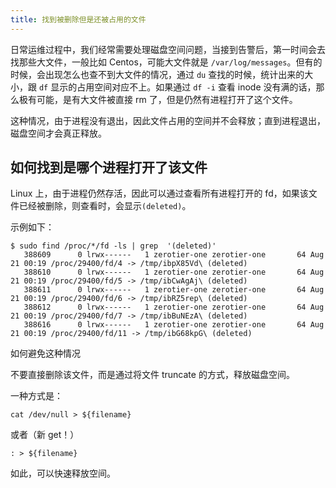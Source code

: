 ```yaml
---
title: 找到被删除但是还被占用的文件
---
```


日常运维过程中，我们经常需要处理磁盘空间问题，当接到告警后，第一时间会去找那些大文件，一般比如 Centos，可能大文件就是 `/var/log/messages`。但有的时候，会出现怎么也查不到大文件的情况，通过 `du` 查找的时候，统计出来的大小，跟 `df` 显示的占用空间对应不上。如果通过 `df -i` 查看 inode 没有满的话，那么极有可能，是有大文件被直接 rm 了，但是仍然有进程打开了这个文件。

这种情况，由于进程没有退出，因此文件占用的空间并不会释放；直到进程退出，磁盘空间才会真正释放。

## 如何找到是哪个进程打开了该文件

Linux 上，由于进程仍然存活，因此可以通过查看所有进程打开的 fd，如果该文件已经被删除，则查看时，会显示`(deleted)`。

示例如下：

    $ sudo find /proc/*/fd -ls | grep  '(deleted)'
       388609      0 lrwx------   1 zerotier-one zerotier-one       64 Aug 21 00:19 /proc/29400/fd/4 -> /tmp/ibpX85Vd\ (deleted)
       388610      0 lrwx------   1 zerotier-one zerotier-one       64 Aug 21 00:19 /proc/29400/fd/5 -> /tmp/ibCwAgAj\ (deleted)
       388611      0 lrwx------   1 zerotier-one zerotier-one       64 Aug 21 00:19 /proc/29400/fd/6 -> /tmp/ibRZ5rep\ (deleted)
       388612      0 lrwx------   1 zerotier-one zerotier-one       64 Aug 21 00:19 /proc/29400/fd/7 -> /tmp/ibBuNEzA\ (deleted)
       388616      0 lrwx------   1 zerotier-one zerotier-one       64 Aug 21 00:19 /proc/29400/fd/11 -> /tmp/ibG68kpG\ (deleted)

如何避免这种情况

不要直接删除该文件，而是通过将文件 truncate 的方式，释放磁盘空间。

一种方式是：

    cat /dev/null > ${filename}

或者（新 get！）

    : > ${filename}

如此，可以快速释放空间。

